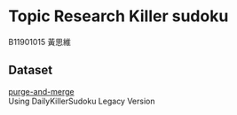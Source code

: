 # Topic Research Killer sudoku

B11901015 黃思維

## Dataset

[purge-and-merge](https://github.com/heetbeet/purge-and-merge)  
Using DailyKillerSudoku Legacy Version